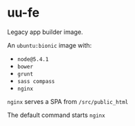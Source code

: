 # uu-fe

Legacy app builder image.

An `ubuntu:bionic` image with:

- `node@5.4.1`
- `bower`
- `grunt`
- `sass compass`
- `nginx`

`nginx` serves a SPA from `/src/public_html`

The default command starts `nginx`
